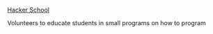 [Hacker School](hacker-school.de)

Volunteers to educate students in small programs on how to program